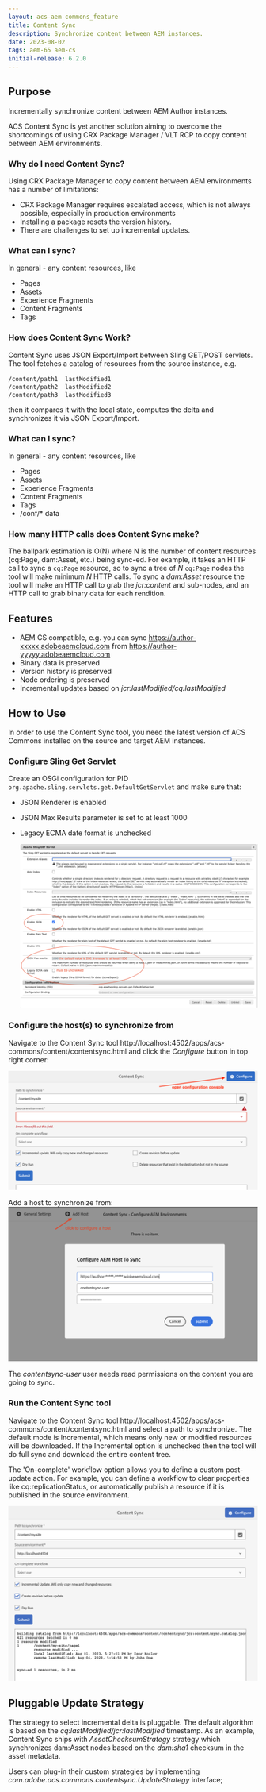 ```yaml
---
layout: acs-aem-commons_feature
title: Content Sync
description: Synchronize content between AEM instances.
date: 2023-08-02
tags: aem-65 aem-cs
initial-release: 6.2.0
---
```


## Purpose
Incrementally synchronize content between AEM Author instances.

ACS Content Sync is yet another solution aiming to overcome the shortcomings of using CRX Package Manager / VLT RCP 
to copy content between AEM environments.

### Why do I need Content Sync?
Using CRX Package Manager to copy content between AEM environments has a number of limitations:

- CRX Package Manager requires escalated access, which is not always possible, especially in production environments
- Installing a package resets the version history.  
- There are challenges to set up incremental updates.

### What can I sync?
In general - any content resources, like
- Pages
- Assets
- Experience Fragments
- Content Fragments
- Tags

### How does Content Sync Work?
Content Sync uses JSON Export/Import between Sling GET/POST servlets. The tool fetches a catalog of resources from the source instance, e.g.
```
/content/path1  lastModified1
/content/path2  lastModified2
/content/path3  lastModified3
```
then it compares it with the local state, computes the delta and synchronizes it via JSON Export/Import.

### What can I sync?
In general - any content resources, like

- Pages
- Assets
- Experience Fragments
- Content Fragments
- Tags
- /conf/* data

### How many HTTP calls does Content Sync make?
The ballpark estimation is O(N) where N is the number of content resources (cq:Page, dam:Asset, etc.) being sync-ed.
For example, it takes an HTTP call to sync a `cq:Page` resource, so to sync a tree of _N_ `cq:Page` nodes the tool will make minimum _N_ HTTP calls.
To sync a _dam:Asset_ resource the tool will make an HTTP call to grab the _jcr:content_ and sub-nodes, and an HTTP call  to grab binary data for each rendition. 

## Features
- AEM CS compatible, e.g. you can sync https://author-xxxxx.adobeaemcloud.com from https://author-yyyyy.adobeaemcloud.com
- Binary data is preserved
- Version history is preserved
- Node ordering is preserved
- Incremental updates based on _jcr:lastModified/cq:lastModified_

## How to Use

In order to use the Content Sync tool, you need the latest version of ACS Commons installed on the source and target AEM instances.

### Configure Sling Get Servlet
Create an OSGi configuration for PID `org.apache.sling.servlets.get.DefaultGetServlet` and make sure that:
- JSON Renderer is enabled
- JSON Max Results parameter is set to at least 1000
- Legacy ECMA date format is unchecked

  ![image](images/sling-get-servlet.png)

### Configure the host(s) to synchronize from

Navigate to the Content Sync tool http://localhost:4502/apps/acs-commons/content/contentsync.html and click the _Configure_
button in top right corner:

![image](images/configure.png)

Add a host to synchronize from: 
![image](images/configure-host.png)

The _contentsync-user_ user needs read permissions on the content you are going to sync. 

### Run the Content Sync tool
Navigate to the Content Sync tool http://localhost:4502/apps/acs-commons/content/contentsync.html and select a path to synchronize.
The default mode is Incremental, which means only new or modified resources will be downloaded. If the Incremental option is unchecked
then the tool will do full sync and download the entire content tree.

The 'On-complete' workflow option allows you to define a custom post-update action. 
For example, you can define a workflow to clear properties like cq:replicationStatus, or automatically publish a resource
if it is published in the source environment.

![image](images/sync.png)

## Pluggable Update Strategy
The strategy to select incremental delta is pluggable.
The default algorithm is based on the _cq:lastModified/jcr:lastModified_ timestamp.
As an example, Content Sync ships with _AssetChecksumStrategy_ strategy which synchronizes dam:Asset nodes based 
on the _dam:sha1_ checksum in the asset metadata.

Users can plug-in their custom strategies by implementing _com.adobe.acs.commons.contentsync.UpdateStrategy_ interface;

